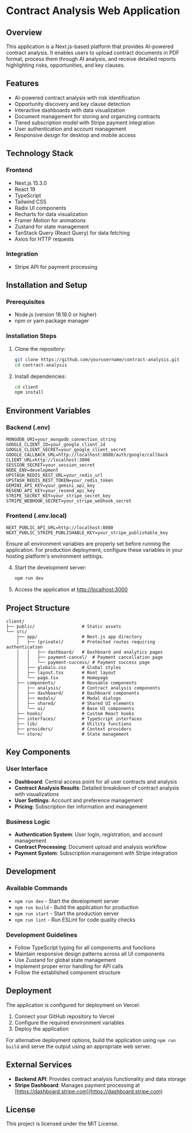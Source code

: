 # Contract Analysis Web Application

## Overview

This application is a Next.js-based platform that provides AI-powered contract analysis. It enables users to upload contract documents in PDF format, process them through AI analysis, and receive detailed reports highlighting risks, opportunities, and key clauses.

## Features

- AI-powered contract analysis with risk identification
- Opportunity discovery and key clause detection
- Interactive dashboards with data visualization
- Document management for storing and organizing contracts
- Tiered subscription model with Stripe payment integration
- User authentication and account management
- Responsive design for desktop and mobile access

## Technology Stack

### Frontend
- Next.js 15.3.0
- React 19
- TypeScript
- Tailwind CSS
- Radix UI components
- Recharts for data visualization
- Framer Motion for animations
- Zustand for state management
- TanStack Query (React Query) for data fetching
- Axios for HTTP requests

### Integration
- Stripe API for payment processing

## Installation and Setup

### Prerequisites
- Node.js (version 18.18.0 or higher)
- npm or yarn package manager

### Installation Steps
1. Clone the repository:
   ```bash
   git clone https://github.com/yourusername/contract-analysis.git
   cd contract-analysis
   ```

2. Install dependencies:
   ```bash
   cd client
   npm install
   ```

## Environment Variables

### Backend (.env)
```
MONGODB_URI=your_mongodb_connection_string
GOOGLE_CLIENT_ID=your_google_client_id
GOOGLE_CLIENT_SECRET=your_google_client_secret
GOOGLE_CALLBACK_URL=http://localhost:8080/auth/google/callback
CLIENT_URL=http://localhost:3000
SESSION_SECRET=your_session_secret
NODE_ENV=development
UPSTASH_REDIS_REST_URL=your_redis_url
UPSTASH_REDIS_REST_TOKEN=your_redis_token
GEMINI_API_KEY=your_gemini_api_key
RESEND_API_KEY=your_resend_api_key
STRIPE_SECRET_KEY=your_stripe_secret_key
STRIPE_WEBHOOK_SECRET=your_stripe_webhook_secret
```

### Frontend (.env.local)
```
NEXT_PUBLIC_API_URL=http://localhost:8080
NEXT_PUBLIC_STRIPE_PUBLISHABLE_KEY=your_stripe_publishable_key
```

Ensure all environment variables are properly set before running the application. For production deployment, configure these variables in your hosting platform's environment settings.

4. Start the development server:
   ```bash
   npm run dev
   ```

5. Access the application at [http://localhost:3000](http://localhost:3000)

## Project Structure

```
client/
├── public/                  # Static assets
└── src/
    ├── app/                 # Next.js app directory
    │   ├── (private)/       # Protected routes requiring authentication
    │   │   ├── dashboard/   # Dashboard and analytics pages
    │   │   ├── payment-cancel/  # Payment cancellation page
    │   │   └── payment-success/ # Payment success page
    │   ├── globals.css      # Global styles
    │   ├── layout.tsx       # Root layout
    │   └── page.tsx         # Homepage
    ├── components/          # Reusable components
    │   ├── analysis/        # Contract analysis components
    │   ├── dashboard/       # Dashboard components
    │   ├── modals/          # Modal dialogs
    │   ├── shared/          # Shared UI elements
    │   └── ui/              # Base UI components
    ├── hooks/               # Custom React hooks
    ├── interfaces/          # TypeScript interfaces
    ├── lib/                 # Utility functions
    ├── providers/           # Context providers
    └── store/               # State management
```

## Key Components

### User Interface
- **Dashboard**: Central access point for all user contracts and analysis
- **Contract Analysis Results**: Detailed breakdown of contract analysis with visualizations
- **User Settings**: Account and preference management
- **Pricing**: Subscription tier information and management

### Business Logic
- **Authentication System**: User login, registration, and account management
- **Contract Processing**: Document upload and analysis workflow
- **Payment System**: Subscription management with Stripe integration

## Development

### Available Commands
- `npm run dev` - Start the development server
- `npm run build` - Build the application for production
- `npm run start` - Start the production server
- `npm run lint` - Run ESLint for code quality checks

### Development Guidelines
- Follow TypeScript typing for all components and functions
- Maintain responsive design patterns across all UI components
- Use Zustand for global state management
- Implement proper error handling for API calls
- Follow the established component structure

## Deployment

The application is configured for deployment on Vercel:

1. Connect your GitHub repository to Vercel
2. Configure the required environment variables
3. Deploy the application

For alternative deployment options, build the application using `npm run build` and serve the output using an appropriate web server.

## External Services

- **Backend API**: Provides contract analysis functionality and data storage
- **Stripe Dashboard**: Manages payment processing at [https://dashboard.stripe.com](https://dashboard.stripe.com)

## License

This project is licensed under the MIT License.
